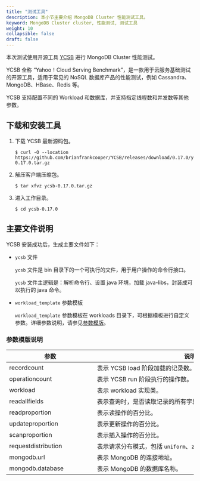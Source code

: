 ```yaml
---
title: "测试工具"
description: 本小节主要介绍 MongoDB Cluster 性能测试工具。 
keyword: MongoDB Cluster cluster, 性能测试, 测试工具
weight: 10
collapsible: false
draft: false
---
```



本次测试使用开源工具 [YCSB](https://github.com/brianfrankcooper/YCSB) 进行 MongoDB Cluster 性能测试。

YCSB 全称 “Yahoo！Cloud Serving Benchmark”，是一款用于云服务基础测试的开源工具，适用于常见的 NoSQL 数据库产品的性能测试，例如 Cassandra、MongoDB、HBase、Redis 等。

YCSB 支持配置不同的 Workload 和数据库，并支持指定线程数和并发数等其他参数。

## 下载和安装工具

1. 下载 YCSB 最新源码包。

   ```shell
   $ curl -O --location https://github.com/brianfrankcooper/YCSB/releases/download/0.17.0/ycsb-0.17.0.tar.gz
   ```

2. 解压客户端压缩包。

   ```
   $ tar xfvz ycsb-0.17.0.tar.gz
   ```

3. 进入工作目录。

   ```
   $ cd ycsb-0.17.0
   ```

## 主要文件说明

YCSB 安装成功后，生成主要文件如下：
   
- `ycsb` 文件
  
  `ycsb` 文件是 bin 目录下的一个可执行的文件，用于用户操作的命令行接口。
  
  `ycsb` 文件主逻辑是：解析命令行、设置 java 环境，加载 java-libs，封装成可以执行的 java 命令。

- `workload_template` 参数模板
  
  `workload_template` 参数模板在 workloads 目录下，可根据模板进行自定义参数。详细参数说明，请参见[参数模版](#参数模版说明)。

### 参数模版说明

| <span style="display:inline-block;width:220px">参数</span> | <span style="display:inline-block;width:500px">说明</span> |
| --------------------- | ------------------------ |
| recordcount                      | 表示 YCSB load 阶段加载的记录数。                    |
| operationcount                     | 表示 YCSB run 阶段执行的操作数。                    |
| workload                      | 表示 workload 实现类。                    |
| readallfields                      | 表示查询时，是否读取记录的所有字段。                    |
| readproportion                      | 表示读操作的百分比。                    |
| updateproportion                      | 表示更新操作的百分比。                    |
| scanproportion                      | 表示插入操作的百分比。                    |
| requestdistribution         | 表示请求分布模式，包括 `uniform`、`zipfian`、`latest`三种分布模式。                    |
| mongodb.url            | 表示 MongoDB 的连接地址。                    |
| mongodb.database            | 表示 MongoDB 的数据库名称。                    |
